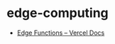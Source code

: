edge-computing
===


- [Edge Functions – Vercel Docs](https://vercel.com/docs/concepts/functions/edge-functions)